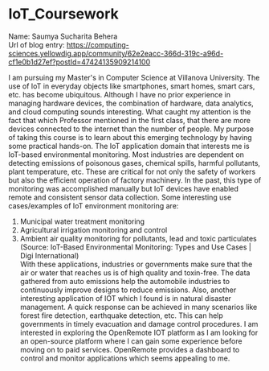 # IoT_Coursework


Name: Saumya Sucharita Behera <br/>
Url of blog entry: https://computing-sciences.yellowdig.app/community/62e2eacc-366d-319c-a96d-cf1e0b1d27ef?postId=47424135909214100 <br/>

I am pursuing my Master's in Computer Science at Villanova University. The use of IoT in everyday objects like smartphones, smart homes, smart cars, etc. has become ubiquitous. Although I have no prior experience in managing hardware devices, the combination of hardware, data analytics, and cloud computing sounds interesting. What caught my attention is the fact that which Professor mentioned in the first class, that there are more devices connected to the internet than the number of people. My purpose of taking this course is to learn about this emerging technology by having some practical hands-on.
The IoT application domain that interests me is IoT-based environmental monitoring. Most industries are dependent on detecting emissions of poisonous gases, chemical spills, harmful pollutants, plant temperature, etc. These are critical for not only the safety of workers but also the efficient operation of factory machinery. In the past, this type of monitoring was accomplished manually but IoT devices have enabled remote and consistent sensor data collection. Some interesting use cases/examples of IoT environment monitoring are:
1.	Municipal water treatment monitoring
2.	Agricultural irrigation monitoring and control
3.	Ambient air quality monitoring for pollutants, lead and toxic particulates <br/>
(Source: IoT-Based Environmental Monitoring: Types and Use Cases | Digi International) <br/>
With these applications, industries or governments make sure that the air or water that reaches us is of high quality and toxin-free. The data gathered from auto emissions help the automobile industries to continuously improve designs to reduce emissions.
Also, another interesting application of IOT which I found is in natural disaster management. A quick response can be achieved in many scenarios like forest fire detection, earthquake detection, etc. This can help governments in timely evacuation and damage control procedures.
I am interested in exploring the OpenRemote IOT platform as I am looking for an open-source platform where I can gain some experience before moving on to paid services. OpenRemote provides a dashboard to control and monitor applications which seems appealing to me.




